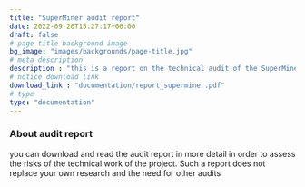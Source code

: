 ```yaml
---
title: "SuperMiner audit report"
date: 2022-09-26T15:27:17+06:00
draft: false
# page title background image
bg_image: "images/backgrounds/page-title.jpg"
# meta description
description : "this is a report on the technical audit of the SuperMiner project"
# notice download link
download_link : "documentation/report_superminer.pdf"
# type
type: "documentation"
---
```



### About audit report

you can download and read the audit report in more detail in order to assess the risks of the technical work of the project. Such a report does not replace your own research and the need for other audits


